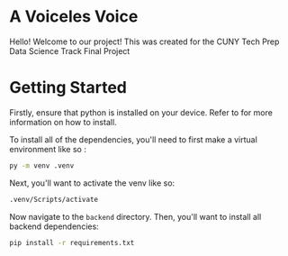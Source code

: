 # A Voiceles Voice
Hello! Welcome to our project! This was created for the CUNY Tech Prep Data Science Track Final Project

# Getting Started
Firstly, ensure that python is installed on your device. Refer to <insert link here> for more information on how to install.

To install all of the dependencies, you'll need to first make a virtual environment like so :
```bash
py -m venv .venv
```
Next, you'll want to activate the venv like so:
```bash
.venv/Scripts/activate
```
Now navigate to the `backend` directory.
Then, you'll want to install all backend dependencies:
```bash
pip install -r requirements.txt
```